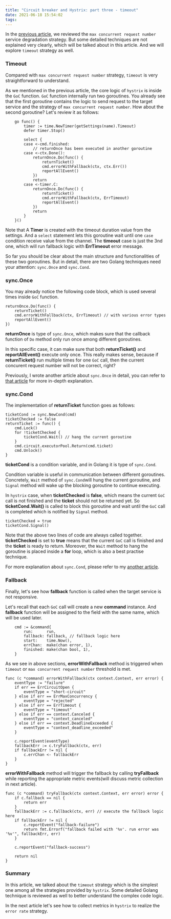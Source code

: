 ```yaml
---
title: "Circuit breaker and Hystrix: part three - timeout"
date: 2021-06-18 15:54:02
tags:
---
```


In the [previous article](https://baoqger.github.io/2021/05/30/hystrix-circuit-breaker-part2/), we reviewed the `max concurrent request number` service degradation strategy. But some detailed techniques are not explained very clearly, which will be talked about in this article. And we will explore `timeout` strategy as well.

### Timeout

Compared with `max concurrent request number` strategy, `timeout` is very straightforward to understand. 

As we mentioned in the previous article, the core logic of `hystrix` is inside the `GoC` function. `GoC` function internally run two goroutines. You already see that the first goroutine contains the logic to send request to the target service and the strategy of `max concurrent request number`. How about the second goroutine? Let's review it as follows:

```golang
	go func() {
		timer := time.NewTimer(getSettings(name).Timeout)
		defer timer.Stop()

		select {
		case <-cmd.finished:
			// returnOnce has been executed in another goroutine
		case <-ctx.Done():
			returnOnce.Do(func() {
				returnTicket()
				cmd.errorWithFallback(ctx, ctx.Err())
				reportAllEvent()
			})
			return
		case <-timer.C:
			returnOnce.Do(func() {
				returnTicket()
				cmd.errorWithFallback(ctx, ErrTimeout)
				reportAllEvent()
			})
			return
		}
	}()
```

Note that A **Timer** is created with the timeout duration value from the settings. And a `select` statement lets this goroutine wait until one `case` condition receive value from the channel. The **timeout** case is just the 3nd one, which will run fallback logic with **ErrTimeout** error message. 

So far you should be clear about the main structure and functionalities of these two goroutines. But in detail, there are two Golang techniques need your attention: `sync.Once` and `sync.Cond`.  

### sync.Once

You may already notice the following code block, which is used several times inside `GoC` function. 

```golang
returnOnce.Do(func() {
	returnTicket()
	cmd.errorWithFallback(ctx, ErrTimeout) // with various error types 
	reportAllEvent()
})
```

**returnOnce** is type of `sync.Once`, which makes sure that the callback function of `Do` method only run once among different goroutines. 

In this specific case, it can make sure that both **returnTicket()** and **reportAllEvent()** execute only once. This really makes sense, because if **returnTicket()** run multiple times for one `GoC` call, then the current concurent request number will not be correct, right? 

Previously, I wrote another article about `sync.Once` in detail, you can refer to [that article](https://baoqger.github.io/2021/05/11/golang-sync-once/) for more in-depth explanation. 

### sync.Cond

The implementation of **returnTicket** function goes as follows:

```golang
ticketCond := sync.NewCond(cmd)
ticketChecked := false
returnTicket := func() {
	cmd.Lock()
	for !ticketChecked {
		ticketCond.Wait() // hang the current goroutine
	}
	cmd.circuit.executorPool.Return(cmd.ticket)
	cmd.Unlock()
}
```
**ticketCond** is a condition variable, and in Golang it is type of `sync.Cond`. 

Condition variable is useful in communication between different goroutines. Concretely, `Wait` method of `sync.Cond`will hung the current goroutine, and `Signal` method will wake up the blocking goroutine to continue executing. 

In `hystrix` case, when **ticketChecked** is **false**, which means the current `GoC` call is not finished and the **ticket** should not be returned yet. So **ticketCond.Wait()** is called to block this goroutine and wait until the `GoC` call is completed which is notified by `Signal` method. 

```golang
ticketChecked = true
ticketCond.Signal()
```

Note that the above two lines of code are always called together. **ticketChecked** is set to **true** means that the current `GoC` call is finished and the **ticket** is ready to return. Moreover, the `Wait` method to hang the goroutine is placed inside a **for** loop, which is also a best practise technique. 

For more explanation about `sync.Cond`, please refer to my [another article](https://baoqger.github.io/2021/05/14/golang-sync-cond/).

### Fallback 

Finally, let's see how **fallback** function is called when the target service is not responsive. 

Let's recall that each `GoC` call will create a new **command** instance. And **fallback** function will be assigned to the field with the same name, which will be used later. 

```golang
	cmd := &command{
		run:      run,
		fallback: fallback, // fallback logic here
		start:    time.Now(),
		errChan:  make(chan error, 1),
		finished: make(chan bool, 1),
	}
```

As we see in above sections, **errorWithFallback** method is triggered when `timeout` or `max concurrent request number` threshold is met.   

```golang
func (c *command) errorWithFallback(ctx context.Context, err error) {
	eventType := "failure"
	if err == ErrCircuitOpen {
		eventType = "short-circuit"
	} else if err == ErrMaxConcurrency {
		eventType = "rejected"
	} else if err == ErrTimeout {
		eventType = "timeout"
	} else if err == context.Canceled {
		eventType = "context_canceled"
	} else if err == context.DeadlineExceeded {
		eventType = "context_deadline_exceeded"
	}

	c.reportEvent(eventType)
	fallbackErr := c.tryFallback(ctx, err)
	if fallbackErr != nil {
		c.errChan <- fallbackErr
	}
}
```
**errorWithFallback** method will trigger the fallback by calling **tryFallback** while reporting the appropriate metric events(will discuss metric collection in next article).

```golang
func (c *command) tryFallback(ctx context.Context, err error) error {
	if c.fallback == nil {
		return err
	}
	fallbackErr := c.fallback(ctx, err) // execute the fallback logic here
	if fallbackErr != nil {
		c.reportEvent("fallback-failure")
		return fmt.Errorf("fallback failed with '%v'. run error was '%v'", fallbackErr, err)
	}

	c.reportEvent("fallback-success")

	return nil
}
```

### Summary

In this article, we talked about the `timeout` strategy which is the simplest one among all the strategies provided by `hystrix`. Some detailed Golang technique is reviewed as well to better understand the complex code logic. 

In the next article let's see how to collect metrics in `hystrix` to realize the `error rate` strategy. 




